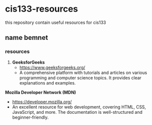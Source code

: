 # cis133-resources

this repository contain useful resources for cis133

## name bemnet

### resources

1. **GeeksforGeeks**
   - https://www.geeksforgeeks.org/
   - A comprehensive platform with tutorials and articles on various programming and computer science topics. It provides clear explanations and examples.

**Mozilla Developer Network (MDN)**
   - https://developer.mozilla.org/
   - An excellent resource for web development, covering HTML, CSS, JavaScript, and more. The documentation is well-structured and beginner-friendly.